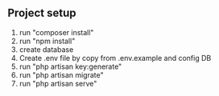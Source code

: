 ## Project setup
1. run "composer install"
2. run "npm install"
3. create database
4. Create .env file by copy from .env.example and config DB 
5. run "php artisan key:generate"
6. run "php artisan migrate"
7. run "php artisan serve" 
